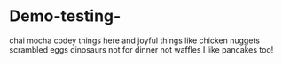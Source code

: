 # Demo-testing-
chai
mocha 
codey things here 
and joyful things like chicken nuggets 
scrambled eggs
dinosaurs not for dinner
not waffles 
I like pancakes too!
